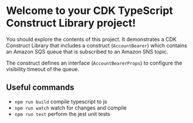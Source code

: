 # Welcome to your CDK TypeScript Construct Library project!

You should explore the contents of this project. It demonstrates a CDK Construct Library that includes a construct (`AccountBearer`)
which contains an Amazon SQS queue that is subscribed to an Amazon SNS topic.

The construct defines an interface (`AccountBearerProps`) to configure the visibility timeout of the queue.

## Useful commands

 * `npm run build`   compile typescript to js
 * `npm run watch`   watch for changes and compile
 * `npm run test`    perform the jest unit tests
